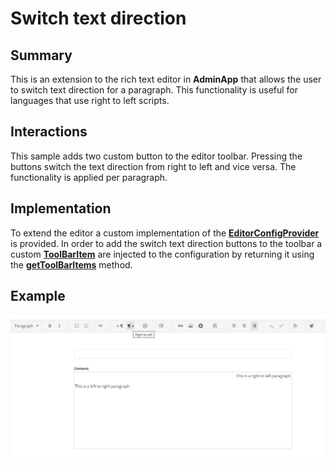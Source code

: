 # Switch text direction

## Summary

This is an extension to the rich text editor in **AdminApp** that allows the user to switch text direction for a paragraph. This functionality is useful for languages that use right to left scripts.

## Interactions

This sample adds two custom button to the editor toolbar. Pressing the buttons switch the text direction from right to left and vice versa. The functionality is applied per paragraph.

## Implementation

To extend the editor a custom implementation of the [**EditorConfigProvider**](http://admin-app-extensions-docs.sitefinity.site/interfaces/editorconfigprovider.html) is provided. In order to add the switch text direction buttons to the toolbar a custom [**ToolBarItem**](http://admin-app-extensions-docs.sitefinity.site/interfaces/toolbaritem.html) are injected to the configuration by returning it using the [**getToolBarItems**](http://admin-app-extensions-docs.sitefinity.site/interfaces/editorconfigprovider.html#gettoolbaritems) method.

## Example

![Switch text direction](./../../assets/switch-text-direction.JPG)

